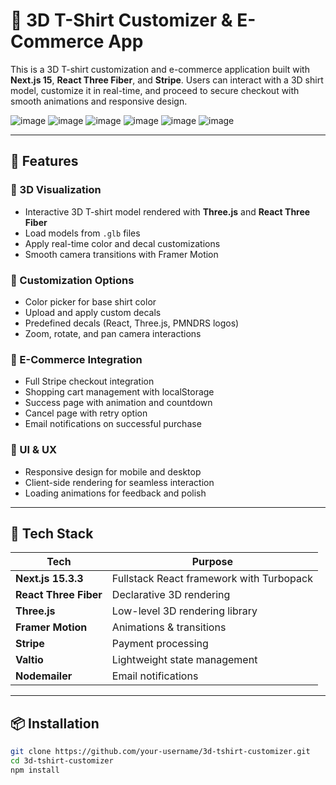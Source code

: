 # 🧢 3D T-Shirt Customizer & E-Commerce App

This is a 3D T-shirt customization and e-commerce application built with **Next.js 15**, **React Three Fiber**, and **Stripe**. Users can interact with a 3D shirt model, customize it in real-time, and proceed to secure checkout with smooth animations and responsive design.

![image](https://github.com/user-attachments/assets/e6684df4-e32e-4aa5-99d5-11f9dfa8c958)
![image](https://github.com/user-attachments/assets/66449448-4329-47a6-a5ae-6c3b31cab3aa)
![image](https://github.com/user-attachments/assets/fd755b9f-b862-4173-93a0-49217a2ccc3d)
![image](https://github.com/user-attachments/assets/3b5d4ea7-5738-468a-9de4-43f66843ca6b)
![image](https://github.com/user-attachments/assets/adf941ff-0efb-4b67-8dd7-f9ba38c70d32)
![image](https://github.com/user-attachments/assets/ff69073d-70ee-4555-a67a-2b28d4041300)

---

## 🚀 Features

### 🧩 3D Visualization
- Interactive 3D T-shirt model rendered with **Three.js** and **React Three Fiber**
- Load models from `.glb` files
- Apply real-time color and decal customizations
- Smooth camera transitions with Framer Motion

### 🎨 Customization Options
- Color picker for base shirt color
- Upload and apply custom decals
- Predefined decals (React, Three.js, PMNDRS logos)
- Zoom, rotate, and pan camera interactions

### 🛒 E-Commerce Integration
- Full Stripe checkout integration
- Shopping cart management with localStorage
- Success page with animation and countdown
- Cancel page with retry option
- Email notifications on successful purchase

### 📱 UI & UX
- Responsive design for mobile and desktop
- Client-side rendering for seamless interaction
- Loading animations for feedback and polish

---

## 🧰 Tech Stack

| Tech | Purpose |
|------|---------|
| **Next.js 15.3.3** | Fullstack React framework with Turbopack |
| **React Three Fiber** | Declarative 3D rendering |
| **Three.js** | Low-level 3D rendering library |
| **Framer Motion** | Animations & transitions |
| **Stripe** | Payment processing |
| **Valtio** | Lightweight state management |
| **Nodemailer** | Email notifications |

---

## 📦 Installation

```bash
git clone https://github.com/your-username/3d-tshirt-customizer.git
cd 3d-tshirt-customizer
npm install
